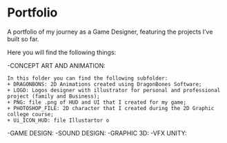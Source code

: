 # Portfolio
A portfolio of my journey as a Game Designer, featuring the projects I’ve built so far.

Here you will find the following things:

-CONCEPT ART AND ANIMATION:

    In this folder you can find the following subfolder:
    + DRAGONBONS: 2D Animations created using DragonBones Software;
    + LOGO: Logos designer with illustrator for personal and professional project (family and Business);
    + PNG: file .png of HUD and UI that I created for my game;
    + PHOTOSHOP_FILE: 2D character that I created during the 2D Graphic college course;
    + Ui_ICON_HUD: file Illustartor o

-GAME DESIGN:
-SOUND DESIGN:
-GRAPHIC 3D:
-VFX UNITY:

